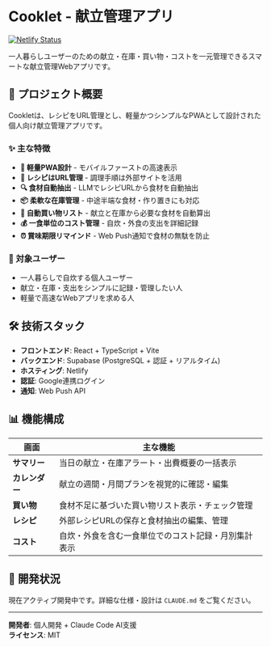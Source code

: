 # Cooklet - 献立管理アプリ

[![Netlify Status](https://api.netlify.com/api/v1/badges/db36edf2-03ed-4b35-a7ee-9c515a59333b/deploy-status)](https://app.netlify.com/projects/cooklet/deploys)

一人暮らしユーザーのための献立・在庫・買い物・コストを一元管理できるスマートな献立管理Webアプリです。

## 🎯 プロジェクト概要

Cookletは、レシピをURL管理とし、軽量かつシンプルなPWAとして設計された個人向け献立管理アプリです。

### ✨ 主な特徴

- **📱 軽量PWA設計** - モバイルファーストの高速表示
- **🔗 レシピはURL管理** - 調理手順は外部サイトを活用
- **🔍 食材自動抽出** - LLMでレシピURLから食材を自動抽出
- **📦 柔軟な在庫管理** - 中途半端な食材・作り置きにも対応
- **🛒 自動買い物リスト** - 献立と在庫から必要な食材を自動算出
- **💰 一食単位のコスト管理** - 自炊・外食の支出を詳細記録
- **⏰ 賞味期限リマインド** - Web Push通知で食材の無駄を防止

### 🎯 対象ユーザー

- 一人暮らしで自炊する個人ユーザー
- 献立・在庫・支出をシンプルに記録・管理したい人
- 軽量で高速なWebアプリを求める人

## 🛠️ 技術スタック

- **フロントエンド**: React + TypeScript + Vite
- **バックエンド**: Supabase (PostgreSQL + 認証 + リアルタイム)
- **ホスティング**: Netlify
- **認証**: Google連携ログイン
- **通知**: Web Push API

## 📊 機能構成

| 画面 | 主な機能 |
|------|----------|
| **サマリー** | 当日の献立・在庫アラート・出費概要の一括表示 |
| **カレンダー** | 献立の週間・月間プランを視覚的に確認・編集 |
| **買い物** | 食材不足に基づいた買い物リスト表示・チェック管理 |
| **レシピ** | 外部レシピURLの保存と食材抽出の編集、管理 |
| **コスト** | 自炊・外食を含む一食単位でのコスト記録・月別集計表示 |

## 🚀 開発状況

現在アクティブ開発中です。詳細な仕様・設計は `CLAUDE.md` をご覧ください。

---

**開発者**: 個人開発 + Claude Code AI支援  
**ライセンス**: MIT